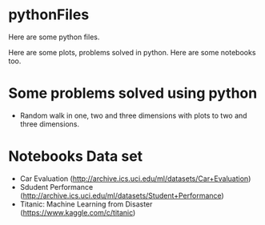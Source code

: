 # pythonFiles
Here are some python files.

  Here are some plots, problems solved in python. Here are some notebooks too.
  
# Some problems solved using python

- Random walk in one, two and three dimensions with plots to two and three dimensions. 

# Notebooks Data set

- Car Evaluation (http://archive.ics.uci.edu/ml/datasets/Car+Evaluation)
- Sdudent Performance (http://archive.ics.uci.edu/ml/datasets/Student+Performance)
- Titanic: Machine Learning from Disaster (https://www.kaggle.com/c/titanic)
